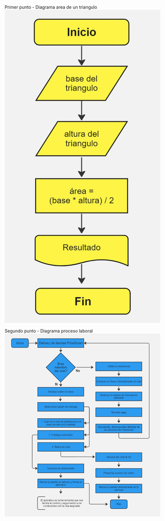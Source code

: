 Primer punto - Diagrama area de un triangulo 
![Proceso Laboral](./Area_Triangulo.jpg)

Segundo punto - Diagrama proceso laboral
![Proceso Laboral](./Proceso_Laboral.jpg)